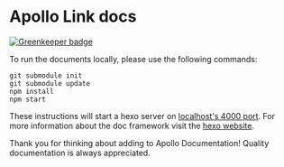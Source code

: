 # Apollo Link docs

[![Greenkeeper badge](https://badges.greenkeeper.io/apollographql/apollo-link.svg)](https://greenkeeper.io/)

To run the documents locally, please use the following commands:

```
git submodule init
git submodule update
npm install
npm start
```

These instructions will start a hexo server on [localhost's 4000 port](http://localhost:4000/docs/link/). For more information about the doc framework visit the [hexo website](https://hexo.io/).

Thank you for thinking about adding to Apollo Documentation! Quality documentation is always appreciated.
